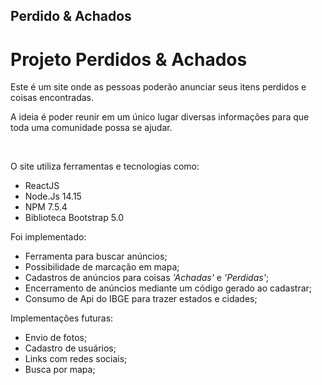 ## Perdido & Achados

<h1>Projeto Perdidos & Achados</h1>

<p>Este é um site onde as pessoas poderão anunciar seus itens perdidos e coisas encontradas.</p>
<p>A ideia é poder reunir em um único lugar diversas informações para que toda uma comunidade possa se ajudar.</p>

<br/>
<p>O site utiliza ferramentas e tecnologias como: </p>

<ul>
  <li>ReactJS </li>
  <li>Node.Js 14.15</li>
  <li>NPM 7.5.4</li>
  <li>Biblioteca Bootstrap 5.0</li>
</ul>

<p>Foi implementado:</p>

<ul>
  <li>Ferramenta para buscar anúncios; </li>
  <li>Possibilidade de marcação em mapa;</li>
  <li>Cadastros de anúncios para coisas <i>'Achadas'</i> e <i>'Perdidas'</i>; </li>
  <li>Encerramento de anúncios mediante um código gerado ao cadastrar; </li>
  <li>Consumo de Api do IBGE para trazer estados e cidades;</li>  
</ul>

<p>Implementações futuras:</p>

<ul>
  <li>Envio de fotos; </li>
  <li>Cadastro de usuários;</li>
  <li>Links com redes sociais;
  <li>Busca por mapa;</li>
</ul>